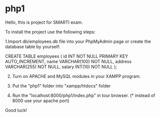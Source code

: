 # php1
Hello, this is project for SMARTI exam.

To install the project use the following steps:

1.Import db/employees.db file into your PhpMyAdmin page or create the database table by yourself:

CREATE TABLE employees (
    id INT NOT NULL PRIMARY KEY AUTO_INCREMENT,
    name VARCHAR(100) NOT NULL,
    address VARCHAR(255) NOT NULL,
    salary INT(10) NOT NULL
);

2. Turn on APACHE and MySQL modules in your XAMPP program.

3. Put the "php1" folder into "xampp/htdocs" folder

4. Run the "localhost:8000/php1/index.php" in tour browser. (* instead of 8000 use your apache port)


Good luck!

